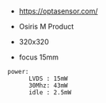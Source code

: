 #

* https://optasensor.com/
* Osiris M Product 

* 320x320
* focus 15mm 

```
power:  
      LVDS : 15mW
      30Mhz: 43mW
      idle : 2.5mW
```
